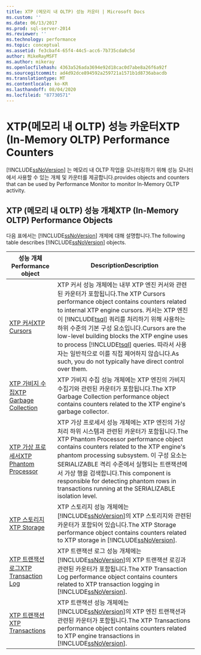 ```yaml
---
title: XTP (메모리 내 OLTP) 성능 카운터 | Microsoft Docs
ms.custom: ''
ms.date: 06/13/2017
ms.prod: sql-server-2014
ms.reviewer: ''
ms.technology: performance
ms.topic: conceptual
ms.assetid: fe3cbaf4-65f4-44c5-acc6-7b735cda0c5d
author: MikeRayMSFT
ms.author: mikeray
ms.openlocfilehash: 4363a526ada3694e92d18cac0d7abe8a26f6a92f
ms.sourcegitcommit: ad4d92dce894592a259721a1571b1d8736abacdb
ms.translationtype: MT
ms.contentlocale: ko-KR
ms.lasthandoff: 08/04/2020
ms.locfileid: "87730571"
---
```

# <a name="xtp-in-memory-oltp-performance-counters"></a><span data-ttu-id="4792d-102">XTP(메모리 내 OLTP) 성능 카운터</span><span class="sxs-lookup"><span data-stu-id="4792d-102">XTP (In-Memory OLTP) Performance Counters</span></span>
  [!INCLUDE[ssNoVersion](../../includes/ssnoversion-md.md)] <span data-ttu-id="4792d-103">는 메모리 내 OLTP 작업을 모니터링하기 위해 성능 모니터에서 사용할 수 있는 개체 및 카운터를 제공합니다.</span><span class="sxs-lookup"><span data-stu-id="4792d-103">provides objects and counters that can be used by Performance Monitor to monitor In-Memory OLTP activity.</span></span>  
  
##  <a name="xtp-in-memory-oltp-performance-objects"></a><a name="SQLServerPOs"></a><span data-ttu-id="4792d-104">XTP (메모리 내 OLTP) 성능 개체</span><span class="sxs-lookup"><span data-stu-id="4792d-104">XTP (In-Memory OLTP) Performance Objects</span></span>  
 <span data-ttu-id="4792d-105">다음 표에서는 [!INCLUDE[ssNoVersion](../../includes/ssnoversion-md.md)] 개체에 대해 설명합니다.</span><span class="sxs-lookup"><span data-stu-id="4792d-105">The following table describes [!INCLUDE[ssNoVersion](../../includes/ssnoversion-md.md)] objects.</span></span>  
  
|<span data-ttu-id="4792d-106">성능 개체</span><span class="sxs-lookup"><span data-stu-id="4792d-106">Performance object</span></span>|<span data-ttu-id="4792d-107">Description</span><span class="sxs-lookup"><span data-stu-id="4792d-107">Description</span></span>|  
|------------------------|-----------------|  
|[<span data-ttu-id="4792d-108">XTP 커서</span><span class="sxs-lookup"><span data-stu-id="4792d-108">XTP Cursors</span></span>](../cursors.md)|<span data-ttu-id="4792d-109">XTP 커서 성능 개체에는 내부 XTP 엔진 커서와 관련된 카운터가 포함됩니다.</span><span class="sxs-lookup"><span data-stu-id="4792d-109">The XTP Cursors performance object contains counters related to internal XTP engine cursors.</span></span> <span data-ttu-id="4792d-110">커서는 XTP 엔진이 [!INCLUDE[tsql](../../includes/tsql-md.md)] 쿼리를 처리하기 위해 사용하는 하위 수준의 기본 구성 요소입니다.</span><span class="sxs-lookup"><span data-stu-id="4792d-110">Cursors are the low-level building blocks the XTP engine uses to process [!INCLUDE[tsql](../../includes/tsql-md.md)] queries.</span></span> <span data-ttu-id="4792d-111">따라서 사용자는 일반적으로 이를 직접 제어하지 않습니다.</span><span class="sxs-lookup"><span data-stu-id="4792d-111">As such, you do not typically have direct control over them.</span></span>|  
|[<span data-ttu-id="4792d-112">XTP 가비지 수집</span><span class="sxs-lookup"><span data-stu-id="4792d-112">XTP Garbage Collection</span></span>](sql-server-xtp-garbage-collection.md)|<span data-ttu-id="4792d-113">XTP 가비지 수집 성능 개체에는 XTP 엔진의 가비지 수집기와 관련된 카운터가 포함됩니다.</span><span class="sxs-lookup"><span data-stu-id="4792d-113">The XTP Garbage Collection performance object contains counters related to the XTP engine's garbage collector.</span></span>|  
|[<span data-ttu-id="4792d-114">XTP 가상 프로세서</span><span class="sxs-lookup"><span data-stu-id="4792d-114">XTP Phantom Processor</span></span>](sql-server-xtp-phantom-processor.md)|<span data-ttu-id="4792d-115">XTP 가상 프로세서 성능 개체에는 XTP 엔진의 가상 처리 하위 시스템과 관련된 카운터가 포함됩니다.</span><span class="sxs-lookup"><span data-stu-id="4792d-115">The XTP Phantom Processor performance object contains counters related to the XTP engine's phantom processing subsystem.</span></span> <span data-ttu-id="4792d-116">이 구성 요소는 SERIALIZABLE 격리 수준에서 실행되는 트랜잭션에서 가상 행을 검색합니다.</span><span class="sxs-lookup"><span data-stu-id="4792d-116">This component is responsible for detecting phantom rows in transactions running at the SERIALIZABLE isolation level.</span></span>|  
|[<span data-ttu-id="4792d-117">XTP 스토리지</span><span class="sxs-lookup"><span data-stu-id="4792d-117">XTP Storage</span></span>](sql-server-xtp-storage.md)|<span data-ttu-id="4792d-118">XTP 스토리지 성능 개체에는 [!INCLUDE[ssNoVersion](../../includes/ssnoversion-md.md)]의 XTP 스토리지와 관련된 카운터가 포함되어 있습니다.</span><span class="sxs-lookup"><span data-stu-id="4792d-118">The XTP Storage performance object contains counters related to XTP storage in [!INCLUDE[ssNoVersion](../../includes/ssnoversion-md.md)].</span></span>|  
|[<span data-ttu-id="4792d-119">XTP 트랜잭션 로그</span><span class="sxs-lookup"><span data-stu-id="4792d-119">XTP Transaction Log</span></span>](sql-server-xtp-transaction-log.md)|<span data-ttu-id="4792d-120">XTP 트랜잭션 로그 성능 개체에는 [!INCLUDE[ssNoVersion](../../includes/ssnoversion-md.md)]의 XTP 트랜잭션 로깅과 관련된 카운터가 포함됩니다.</span><span class="sxs-lookup"><span data-stu-id="4792d-120">The XTP Transaction Log performance object contains counters related to XTP transaction logging in [!INCLUDE[ssNoVersion](../../includes/ssnoversion-md.md)].</span></span>|  
|[<span data-ttu-id="4792d-121">XTP 트랜잭션</span><span class="sxs-lookup"><span data-stu-id="4792d-121">XTP Transactions</span></span>](sql-server-xtp-transactions.md)|<span data-ttu-id="4792d-122">XTP 트랜잭션 성능 개체에는 [!INCLUDE[ssNoVersion](../../includes/ssnoversion-md.md)]의 XTP 엔진 트랜잭션과 관련된 카운터가 포함됩니다.</span><span class="sxs-lookup"><span data-stu-id="4792d-122">The XTP Transactions performance object contains counters related to XTP engine transactions in [!INCLUDE[ssNoVersion](../../includes/ssnoversion-md.md)].</span></span>|  
  
  
